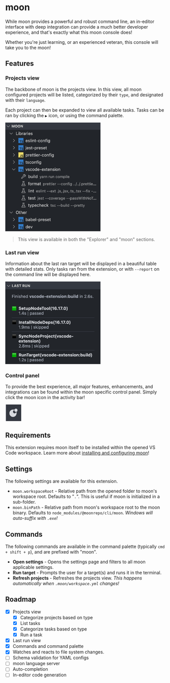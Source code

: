 # moon

While moon provides a powerful and robust command line, an in-editor interface with deep integration
can provide a much better developer experience, and that's exactly what this moon console does!

Whether you're just learning, or an experienced veteran, this console will take you to the moon!

## Features

### Projects view

The backbone of moon is the projects view. In this view, all moon configured projects will be
listed, categorized by their `type`, and designated with their `language`.

Each project can then be expanded to view all available tasks. Tasks can be ran by clicking the `▶`
icon, or using the command palette.

<img
src="https://raw.githubusercontent.com/moonrepo/dev/master/packages/vscode-extension/images/projects-view.png"
alt="Screenshot of projects view" width="300px" />

> This view is available in both the "Explorer" and "moon" sections.

### Last run view

Information about the last ran target will be displayed in a beautiful table with detailed stats.
Only tasks ran from the extension, or with `--report` on the command line will be displayed here.

<img
src="https://raw.githubusercontent.com/moonrepo/dev/master/packages/vscode-extension/images/last-run-view.png"
alt="Screenshot of last run view" width="300px" />

### Control panel

To provide the best experience, all major features, enhancements, and integrations can be found
within the moon specific control panel. Simply click the moon icon in the activity bar!

<img
src="https://raw.githubusercontent.com/moonrepo/dev/master/packages/vscode-extension/images/activity-icon.png"
alt="Screenshot of moon activity" width="50px"  />

## Requirements

This extension requires moon itself to be installed within the opened VS Code workspace. Learn more
about [installing and configuring moon](https://moonrepo.dev/docs/install)!

## Settings

The following settings are available for this extension.

- `moon.workspaceRoot` - Relative path from the opened folder to moon's workspace root. Defaults to
  "`.`". This is useful if moon is initialized in a sub-folder.
- `moon.binPath` - Relative path from moon's workspace root to the moon binary. Defaults to
  `node_modules/@moonrepo/cli/moon`. _Windows will auto-suffix with `.exe`!_

## Commands

The following commands are available in the command palette (typically `cmd + shift + p`), and are
prefixed with "moon".

- **Open settings** - Opens the settings page and filters to all moon applicable settings.
- **Run target** - Prompts the user for a target(s) and runs it in the terminal.
- **Refresh projects** - Refreshes the projects view. _This happens automatically when
  `.moon/workspace.yml` changes!_

## Roadmap

- [x] Projects view
  - [x] Categorize projects based on type
  - [x] List tasks
  - [x] Categorize tasks based on type
  - [x] Run a task
- [x] Last run view
- [x] Commands and command palette
- [x] Watches and reacts to file system changes.
- [ ] Schema validation for YAML configs
- [ ] moon language server
- [ ] Auto-completion
- [ ] In-editor code generation
